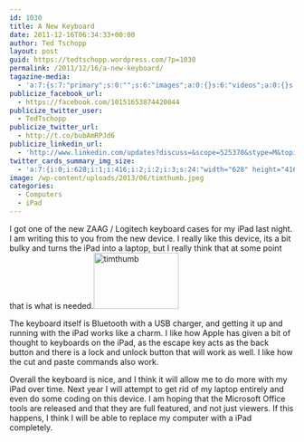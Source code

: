 ```yaml
---
id: 1030
title: A New Keyboard
date: 2011-12-16T06:34:33+00:00
author: Ted Tschopp
layout: post
guid: https://tedtschopp.wordpress.com/?p=1030
permalink: /2011/12/16/a-new-keyboard/
tagazine-media:
  - 'a:7:{s:7:"primary";s:0:"";s:6:"images";a:0:{}s:6:"videos";a:0:{}s:11:"image_count";s:1:"0";s:6:"author";s:8:"13062753";s:7:"blog_id";s:8:"13665242";s:9:"mod_stamp";s:19:"2011-12-16 14:34:33";}'
publicize_facebook_url:
  - https://facebook.com/10151653874420044
publicize_twitter_user:
  - TedTschopp
publicize_twitter_url:
  - http://t.co/bubAmRPJd6
publicize_linkedin_url:
  - 'http://www.linkedin.com/updates?discuss=&scope=525370&stype=M&topic=5802804302791577600&type=U&a=15bm'
twitter_cards_summary_img_size:
  - 'a:7:{i:0;i:628;i:1;i:416;i:2;i:2;i:3;s:24:"width="628" height="416"";s:4:"bits";i:8;s:8:"channels";i:3;s:4:"mime";s:10:"image/jpeg";}'
image: /wp-content/uploads/2013/06/timthumb.jpeg
categories:
  - Computers
  - iPad
---
```

I got one of the new ZAAG / Logitech keyboard cases for my iPad last night. I am writing this to you from the new device. I really like this device, its a bit bulky and turns the iPad into a laptop, but I really think that at some point that is what is needed.[<img class="alignright size-thumbnail wp-image-1127" alt="timthumb" src="https://www.tedt.org/wp-content/uploads/2013/06/timthumb.jpeg" width="150" height="99" srcset="https://www.tedt.org/wp-content/uploads/2013/06/timthumb.jpeg" sizes="(max-width: 150px) 100vw, 150px" />](https://www.tedt.org/wp-content/uploads/2013/06/timthumb.jpeg)

The keyboard itself is Bluetooth with a USB charger, and getting it up and running with the iPad works like a charm. I like how Apple has given a bit of thought to keyboards on the iPad, as the escape key acts as the back button and there is a lock and unlock button that will work as well. I like how the cut and paste commands also work.

Overall the keyboard is nice, and I think it will allow me to do more with my iPad over time. Next year I will attempt to get rid of my laptop entirely and even do some coding on this device. I am hoping that the Microsoft Office tools are released and that they are full featured, and not just viewers. If this happens, I think I will be able to replace my computer with a iPad completely.
